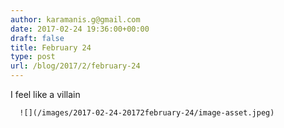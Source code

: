 ```yaml
---
author: karamanis.g@gmail.com
date: 2017-02-24 19:36:00+00:00
draft: false
title: February 24
type: post
url: /blog/2017/2/february-24
---
```


I feel like a villain


  
      ![](/images/2017-02-24-20172february-24/image-asset.jpeg)

